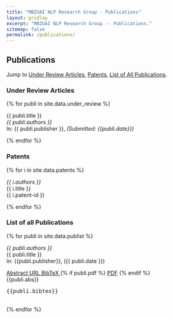 ```yaml
---
title: "MBZUAI NLP Research Group - Publications"
layout: gridlay
excerpt: "MBZUAI NLP Research Group -- Publications."
sitemap: false
permalink: /publications/
---
```


<h2>Publications</h2>

Jump to [Under Review Articles](#under-review-articles), [Patents](#patents), [List of All Publications](#list-of-all-publications).

<h3 id="under-review-articles"> Under Review Articles </h3>

{% for publi in site.data.under_review %}
  
  <span class="navy">{{ publi.title }}</span><br />
  <em>{{ publi.authors }} </em><br />
  In: {{ publi.publisher }}, <i class="sky">(Submitted: {{publi.date}})</i>
  

{% endfor %}

<h3 id="patents"> Patents </h3>

{% for i in site.data.patents %}

  <em>{{ i.authors }} </em><br />
  {{ i.title }} <br />
  <span class="sky">{{ i.patent-id }}</span>

{% endfor %}

<h3 id="list-of-all-publications"> List of all Publications </h3>

{% for publi in site.data.publist %}

  <em>{{ publi.authors }} </em><br />
  <span class="navy">{{ publi.title }}</span><br />
  In: {{publi.publisher}}, ({{ publi.date }})
<div class="row">
  <div class="col-sm-12 clearfix">
  <a class="small-sky-btn" data-toggle="collapse" href="#abstract-{{ forloop.index }}" role="button" aria-expanded="false" aria-controls="abstract-{{ forloop.index }}">
    Abstract
  </a>
  <a class="small-sky-btn" href="{{ publi.url }}" target="_blank">
    URL
  </a>
  <a class="small-sky-btn" data-toggle="collapse" href="#bibtex-{{ forloop.index }}" role="button" aria-expanded="false" aria-controls="bibtex-{{ forloop.index }}">
    BibTeX
  </a>
  {% if publi.pdf %}
    <a class="small-sky-btn" href="{{ publi.pdf }}" target="_blank">PDF</a>
  {% endif %}
</div>
</div>

<div class="collapse" id="abstract-{{ forloop.index }}">
  <div class="card card-body">
    {{publi.abs}}
  </div>
</div>

<div class="collapse" id="bibtex-{{ forloop.index }}">
   <pre>{{publi.bibtex}}</pre>
</div>
<br />
{% endfor %}